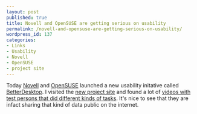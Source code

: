 ```yaml
---
layout: post
published: true
title: Novell and OpenSUSE are getting serious on usability
permalink: /novell-and-opensuse-are-getting-serious-on-usability/
wordpress_id: 137
categories:
- Links
- Usability
- Novell
- OpenSUSE
- project site
---
```



Today <a href="http://www.novell.com/home/">Novell</a> and <a href="http://en.opensuse.org/Welcome_to_openSUSE.org">OpenSUSE</a> launched a new usability initative called <a href="http://www.betterdesktop.org/wiki/index.php?title=Main">BetterDesktop</a>. I visited the <a href="http://www.betterdesktop.org/wiki/index.php?title=Main">new project site</a> and found a lot of <a href="http://www.betterdesktop.org/wiki/index.php?title=Main">videos  with test persons that did different kinds of tasks</a>. It's nice to see that they are infact sharing that kind of data public on the internet.

